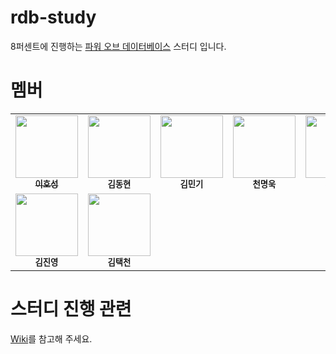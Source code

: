 # rdb-study

8퍼센트에 진행하는 [파워 오브 데이터베이스](http://www.yes24.com/Product/Goods/69775589) 스터디 입니다. 

# 멤버 

<table>
  <tr>
    <td align="center">
      <a href="https://blog.novice.io/">
        <img src="https://avatars2.githubusercontent.com/u/2469766?v=4" width="100px;" alt=""/><br /><sub><b>이호성</b></sub>
      </a>
    </td>
    <td align="center">
      <img src="https://avatars.githubusercontent.com/u/52901188?v=4" width="100px;" alt=""/><br /><sub><b>김동현</b></sub>
    </td>
    <td align="center">
      <img src="https://avatars.githubusercontent.com/u/23370765?v=4" width="100px;" alt=""/><br /><sub><b>김민기</b></sub>
    </td>
    <td align="center">
      <img src="https://avatars.githubusercontent.com/u/10475287?v=4" width="100px;" alt=""/><br /><sub><b>천명욱</b></sub>
    </td>
    <td align="center">
      <img src="https://avatars.githubusercontent.com/u/29652381?v=4" width="100px;" alt=""/><br /><sub><b>제갈윤</b></sub>
    </td>  
  </tr>
  <tr>
    <td align="center">
      <img src="https://avatars.githubusercontent.com/u/2469766?v=4" width="100px;" alt=""/><br /><sub><b>김진영</b></sub>
    </td>    
    <td align="center">
      <img src="https://avatars.githubusercontent.com/u/13350111?v=4" width="100px;" alt=""/><br /><sub><b>김택천</b></sub>
    </td> 
  </tr>
</table>

# 스터디 진행 관련 

[Wiki](../../wiki)를 참고해 주세요. 
